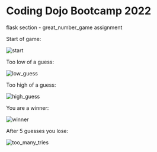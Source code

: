 # Coding Dojo Bootcamp 2022
flask section - great_number_game assignment

Start of game:

![start](https://user-images.githubusercontent.com/99504059/176048639-3d4aac2d-e2ce-4407-986e-4c6df03f6ba7.png)

Too low of a guess:

![low_guess](https://user-images.githubusercontent.com/99504059/176048673-ed35a963-3704-4481-afc1-0190ce5ed879.png)

Too high of a guess:

![high_guess](https://user-images.githubusercontent.com/99504059/176048703-0f9f80df-032a-4f49-9e82-b0687fecb304.png)

You are a winner:

![winner](https://user-images.githubusercontent.com/99504059/176048735-38ff95f7-eec3-46a7-8cc7-c698123f5553.png)

After 5 guesses you lose:

![too_many_tries](https://user-images.githubusercontent.com/99504059/176051121-19b5f1e8-8b73-4268-bbe0-4ee736479469.png)
